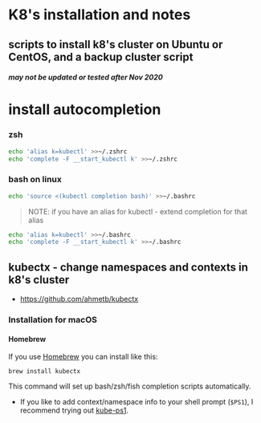 # K8's installation and notes

## scripts to install k8's cluster on Ubuntu or CentOS, and a backup cluster script

##### may not be updated or tested after Nov 2020

# install autocompletion

### zsh
```bash
echo 'alias k=kubectl' >>~/.zshrc
echo 'complete -F __start_kubectl k' >>~/.zshrc
```
### bash on linux
```bash
echo 'source <(kubectl completion bash)' >>~/.bashrc
```
> NOTE: if you have an alias for kubectl - extend completion for that alias
```bash
echo 'alias k=kubectl' >>~/.bashrc
echo 'complete -F __start_kubectl k' >>~/.bashrc
```


## kubectx - change namespaces and contexts in k8's cluster
- https://github.com/ahmetb/kubectx

### Installation for macOS

#### Homebrew

If you use [Homebrew](https://brew.sh/) you can install like this:

    brew install kubectx

This command will set up bash/zsh/fish completion scripts automatically.

- If you like to add context/namespace info to your shell prompt (`$PS1`),
  I recommend trying out [kube-ps1](https://github.com/jonmosco/kube-ps1).

